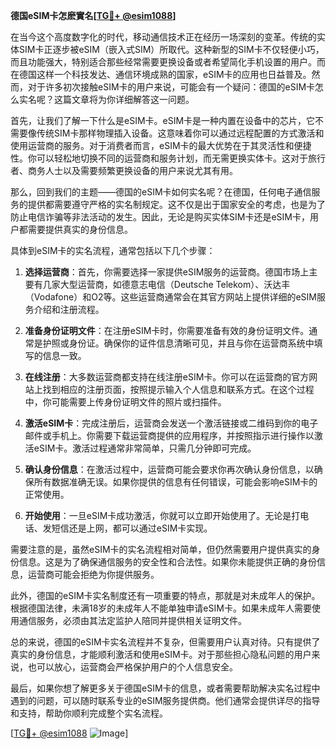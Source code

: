 **德国eSIM卡怎麽實名[[TG💪+ @esim1088](https://t.me/s/esim1088)]**

在当今这个高度数字化的时代，移动通信技术正在经历一场深刻的变革。传统的实体SIM卡正逐步被eSIM（嵌入式SIM）所取代。这种新型的SIM卡不仅轻便小巧，而且功能强大，特别适合那些经常需要更换设备或者希望简化手机设置的用户。而在德国这样一个科技发达、通信环境成熟的国家，eSIM卡的应用也日益普及。然而，对于许多初次接触eSIM卡的用户来说，可能会有一个疑问：德国的eSIM卡怎么实名呢？这篇文章将为你详细解答这一问题。

首先，让我们了解一下什么是eSIM卡。eSIM卡是一种内置在设备中的芯片，它不需要像传统SIM卡那样物理插入设备。这意味着你可以通过远程配置的方式激活和使用运营商的服务。对于消费者而言，eSIM卡的最大优势在于其灵活性和便捷性。你可以轻松地切换不同的运营商和服务计划，而无需更换实体卡。这对于旅行者、商务人士以及需要频繁更换设备的用户来说尤其有用。

那么，回到我们的主题——德国的eSIM卡如何实名呢？在德国，任何电子通信服务的提供都需要遵守严格的实名制规定。这不仅是出于国家安全的考虑，也是为了防止电信诈骗等非法活动的发生。因此，无论是购买实体SIM卡还是eSIM卡，用户都需要提供真实的身份信息。

具体到eSIM卡的实名流程，通常包括以下几个步骤：

1. **选择运营商**：首先，你需要选择一家提供eSIM服务的运营商。德国市场上主要有几家大型运营商，如德意志电信（Deutsche Telekom）、沃达丰（Vodafone）和O2等。这些运营商通常会在其官方网站上提供详细的eSIM服务介绍和注册流程。

2. **准备身份证明文件**：在注册eSIM卡时，你需要准备有效的身份证明文件。通常是护照或身份证。确保你的证件信息清晰可见，并且与你在运营商系统中填写的信息一致。

3. **在线注册**：大多数运营商都支持在线注册eSIM卡。你可以在运营商的官方网站上找到相应的注册页面，按照提示输入个人信息和联系方式。在这个过程中，你可能需要上传身份证明文件的照片或扫描件。

4. **激活eSIM卡**：完成注册后，运营商会发送一个激活链接或二维码到你的电子邮件或手机上。你需要下载运营商提供的应用程序，并按照指示进行操作以激活eSIM卡。激活过程通常非常简单，只需几分钟即可完成。

5. **确认身份信息**：在激活过程中，运营商可能会要求你再次确认身份信息，以确保所有数据准确无误。如果你提供的信息有任何错误，可能会影响eSIM卡的正常使用。

6. **开始使用**：一旦eSIM卡成功激活，你就可以立即开始使用了。无论是打电话、发短信还是上网，都可以通过eSIM卡实现。

需要注意的是，虽然eSIM卡的实名流程相对简单，但仍然需要用户提供真实的身份信息。这是为了确保通信服务的安全性和合法性。如果你未能提供正确的身份信息，运营商可能会拒绝为你提供服务。

此外，德国的eSIM卡实名制度还有一项重要的特点，那就是对未成年人的保护。根据德国法律，未满18岁的未成年人不能单独申请eSIM卡。如果未成年人需要使用通信服务，必须由其法定监护人陪同并提供相关证明文件。

总的来说，德国的eSIM卡实名流程并不复杂，但需要用户认真对待。只有提供了真实的身份信息，才能顺利激活和使用eSIM卡。对于那些担心隐私问题的用户来说，也可以放心，运营商会严格保护用户的个人信息安全。

最后，如果你想了解更多关于德国eSIM卡的信息，或者需要帮助解决实名过程中遇到的问题，可以随时联系专业的eSIM服务提供商。他们通常会提供详尽的指导和支持，帮助你顺利完成整个实名流程。

[[TG💪+ @esim1088](https://t.me/s/esim1088) ![Image](https://i.postimg.cc/4NQfJmqS/Snipaste-2025-05-13-00-14-12.png)]
